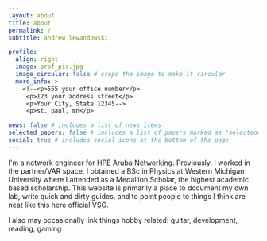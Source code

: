 ```yaml
---
layout: about
title: about
permalink: /
subtitle: andrew lewandowski 

profile:
  align: right
  image: prof_pic.jpg
  image_circular: false # crops the image to make it circular
  more_info: >
    <!--<p>555 your office number</p>
     <p>123 your address street</p>
     <p>Your City, State 12345-->
     <p>st. paul, mn</p>

news: false # includes a list of news items
selected_papers: false # includes a list of papers marked as "selected={true}"
social: true # includes social icons at the bottom of the page
---
```


I'm a network engineer for [HPE Aruba Networking](https://www.arubanetworks.com/). Previously, I worked in the partner/VAR space. I obtained a BSc in Physics at Western Michigan University where I attended as a Medallion Scholar, the highest academic based scholarship. This website is primarily a place to document my own lab, write quick and dirty guides, and to point people to things I think are neat like this here official [VSG](https://www.arubanetworks.com/techdocs/VSG/).  

I also may occasionally link things hobby related: guitar, development, reading, gaming
